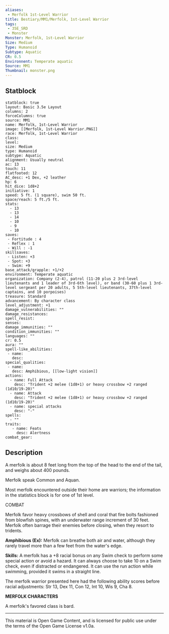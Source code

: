 ```yaml
---
aliases:
 - Merfolk 1st-Level Warrior
title: Bestiary/MM1/Merfolk, 1st-Level Warrior
tags: 
 - 35E_SRD
 - Monster
Monster: Merfolk, 1st-Level Warrior
Size: Medium
Type: Humanoid
Subtype: Aquatic
CR: 0.5
Environnent: Temperate aquatic
Source: MM1
Thumbnail: monster.png
---
```


## Statblock

```statblock
statblock: true
layout: Basic 3.5e Layout
columns: 2
forceColumns: true
source: MM1 
name: Merfolk, 1st-Level Warrior
image: [[Merfolk, 1st-Level Warrior.PNG]]
race: Merfolk, 1st-Level Warrior
class: 
level: 
size: Medium
type: Humanoid
subtype: Aquatic
alignment: Usually neutral
ac: 13
touch: 11
flatfooted: 12
AC_desc: +1 Dex, +2 leather
hp: 6
hit_dice: 1d8+2
initiative: 1
speed: 5 ft. (1 square), swim 50 ft.
space/reach: 5 ft./5 ft.
stats:
  - 13
  - 13
  - 14
  - 10
  - 9
  - 10
saves:
 - Fortitude : 4
 - Reflex : 1
 - Will : -1
skillsaves:
 - Listen: +3
 - Spot: +3
 - Swim: +9
base_attack/grapple: +1/+2
environment: Temperate aquatic
organization: Company (2-4), patrol (11-20 plus 2 3rd-level lieutenants and 1 leader of 3rd-6th level), or band (30-60 plus 1 3rd-level sergeant per 20 adults, 5 5th-level lieutenants, 37th-level captains, and 10 porpoises)
treasure: Standard
advancement: By character class
level_adjustment: +1
damage_vulnerabilities: ""
damage_resistances: 
spell_resist: 
senses: 
damage_immunities: ""
condition_immunities: ""
languages: ""
cr: 0.5
aura: ""
spell-like_abilities:
 - name: 
   desc: 
special_qualities:
 - name:
   desc: Amphibious, [[low-light vision]]
actions:
  - name: Full Attack
    desc: "Trident +2 melee (1d8+1) or heavy crossbow +2 ranged (1d10/19-20)"
  - name: Attack
    desc: "Trident +2 melee (1d8+1) or heavy crossbow +2 ranged (1d10/19-20)"
  - name: special attacks
    desc: "-"
spells:
  - ""
traits:
   - name: Feats
     desc: Alertness
combat_gear:  
```

## Description



A merfolk is about 8 feet long from the top of the head to the end of the tail, and weighs about 400 pounds.

Merfolk speak Common and Aquan.

Most merfolk encountered outside their home are warriors; the information in the statistics block is for one of 1st level.

COMBAT

Merfolk favor heavy crossbows of shell and coral that fire bolts fashioned from blowfish spines, with an underwater range increment of 30 feet. Merfolk often barrage their enemies before closing, when they resort to tridents.


**Amphibious (Ex):** Merfolk can breathe both air and water, although they rarely travel more than a few feet from the water's edge.


**Skills:** A merfolk has a +8 racial bonus on any Swim check to perform some special action or avoid a hazard. It can always choose to take 10 on a Swim check, even if distracted or endangered. It can use the run action while swimming, provided it swims in a straight line.

The merfolk warrior presented here had the following ability scores before racial adjustments: Str 13, Dex 11, Con 12, Int 10, Wis 9, Cha 8.


**MERFOLK CHARACTERS**


A merfolk's favored class is bard.

---

This material is Open Game Content, and is licensed for public use under the terms of the Open Game License v1.0a.
